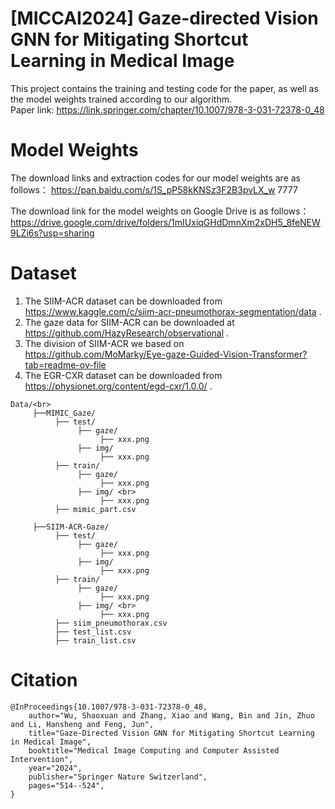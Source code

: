 # [MICCAI2024] Gaze-directed Vision GNN for Mitigating Shortcut Learning in Medical Image
This project contains the training and testing code for the paper, as well as the model weights trained according to our algorithm. <br>
Paper link: https://link.springer.com/chapter/10.1007/978-3-031-72378-0_48

# Model Weights
The download links and extraction codes for our model weights are as follows：
https://pan.baidu.com/s/1S_pP58kKNSz3F2B3pvLX_w 
7777 

The download link for the model weights on Google Drive is as follows：
https://drive.google.com/drive/folders/1mIUxiqGHdDmnXm2xDH5_8feNEW9LZi6s?usp=sharing

# Dataset
1. The SIIM-ACR dataset can be downloaded from  https://www.kaggle.com/c/siim-acr-pneumothorax-segmentation/data .
2. The gaze data for SIIM-ACR can be downloaded at https://github.com/HazyResearch/observational .
3. The division of SIIM-ACR we based on https://github.com/MoMarky/Eye-gaze-Guided-Vision-Transformer?tab=readme-ov-file
4. The EGR-CXR dataset can be downloaded from https://physionet.org/content/egd-cxr/1.0.0/ .

```
Data/<br>
     ├──MIMIC_Gaze/ 
          ├── test/ 
               ├── gaze/  
                    ├── xxx.png  
               ├── img/ 
                    ├── xxx.png  
          ├── train/ 
               ├── gaze/ 
                    ├── xxx.png  
               ├── img/ <br>
                    ├── xxx.png  
          ├── mimic_part.csv  

     ├──SIIM-ACR-Gaze/  
          ├── test/  
               ├── gaze/  
                    ├── xxx.png 
               ├── img/ 
                    ├── xxx.png  
          ├── train/ 
               ├── gaze/  
                    ├── xxx.png  
               ├── img/ <br>
                    ├── xxx.png 
          ├── siim_pneumothorax.csv 
          ├── test_list.csv 
          ├── train_list.csv  
```

# Citation
```
@InProceedings{10.1007/978-3-031-72378-0_48,
    author="Wu, Shaoxuan and Zhang, Xiao and Wang, Bin and Jin, Zhuo and Li, Hansheng and Feng, Jun",
    title="Gaze-Directed Vision GNN for Mitigating Shortcut Learning in Medical Image",
    booktitle="Medical Image Computing and Computer Assisted Intervention",
    year="2024",
    publisher="Springer Nature Switzerland",
    pages="514--524",
}
```
